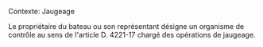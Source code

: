 Contexte: Jaugeage

Le propriétaire du bateau ou son représentant désigne un organisme de contrôle au sens de l'article D. 4221-17 chargé des opérations de jaugeage.